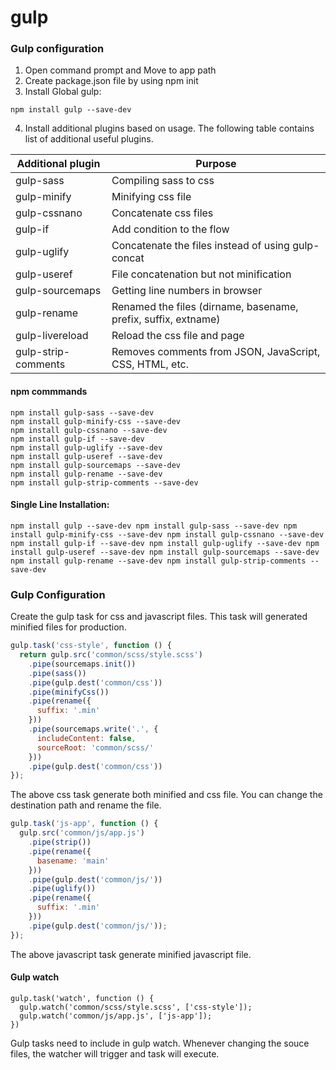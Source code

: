 # gulp

### Gulp configuration

1. Open command prompt and Move to app path
2. Create package.json file by using npm init
3. Install Global gulp:
```
npm install gulp --save-dev
```
4. Install additional plugins based on usage. The following table contains list of additional useful plugins.

Additional plugin | Purpose 
---|---
gulp-sass | Compiling sass to css 
gulp-minify | Minifying css file 
gulp-cssnano | Concatenate css files 
gulp-if | Add condition to the flow 
gulp-uglify | Concatenate the files instead of using gulp-concat 
gulp-useref | File concatenation but not minification 
gulp-sourcemaps | Getting line numbers in browser 
gulp-rename | Renamed the files (dirname, basename, prefix, suffix, extname)
gulp-livereload | Reload the css file and page 
gulp-strip-comments | Removes comments from JSON, JavaScript, CSS, HTML, etc.

#### npm commmands
~~~
npm install gulp-sass --save-dev 
npm install gulp-minify-css --save-dev 
npm install gulp-cssnano --save-dev 
npm install gulp-if --save-dev 
npm install gulp-uglify --save-dev 
npm install gulp-useref --save-dev 
npm install gulp-sourcemaps --save-dev 
npm install gulp-rename --save-dev 
npm install gulp-strip-comments --save-dev
~~~

#### Single Line Installation:
~~~
npm install gulp --save-dev npm install gulp-sass --save-dev npm install gulp-minify-css --save-dev npm install gulp-cssnano --save-dev npm install gulp-if --save-dev npm install gulp-uglify --save-dev npm install gulp-useref --save-dev npm install gulp-sourcemaps --save-dev npm install gulp-rename --save-dev npm install gulp-strip-comments --save-dev
~~~

### Gulp Configuration

Create the gulp task for css and javascript files. This task will generated minified files for production.

```javascript
gulp.task('css-style', function () {
  return gulp.src('common/scss/style.scss')
    .pipe(sourcemaps.init())
    .pipe(sass())
    .pipe(gulp.dest('common/css'))
    .pipe(minifyCss())
    .pipe(rename({
      suffix: '.min'
    }))
    .pipe(sourcemaps.write('.', {
      includeContent: false,
      sourceRoot: 'common/scss/'
    }))
    .pipe(gulp.dest('common/css'))
});
```

The above css task generate both minified and css file. You can change the destination path and rename the file.

```javascript
gulp.task('js-app', function () {
  gulp.src('common/js/app.js')
    .pipe(strip())
    .pipe(rename({
      basename: 'main'
    }))
    .pipe(gulp.dest('common/js/'))
    .pipe(uglify())
    .pipe(rename({
      suffix: '.min'
    }))
    .pipe(gulp.dest('common/js/'));
});
```
The above javascript task generate minified javascript file.

#### Gulp watch
```
gulp.task('watch', function () {
  gulp.watch('common/scss/style.scss', ['css-style']);
  gulp.watch('common/js/app.js', ['js-app']);
})
```

Gulp tasks need to include in gulp watch. Whenever changing the souce files, the watcher will trigger and task will execute.
